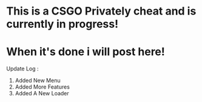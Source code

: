 # This is a CSGO Privately cheat and is currently in progress!
# When it's done i will post here!


Update Log :
1. Added New Menu
2. Added More Features
3. Added A New Loader
